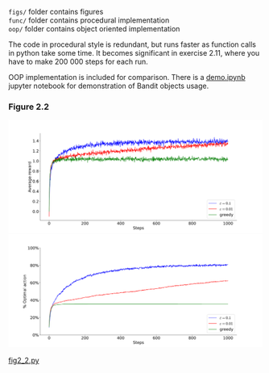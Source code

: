 `figs/` folder contains figures\
`func/` folder contains procedural implementation\
`oop/` folder contains object oriented implementation

The code in procedural style is redundant, but runs faster as function calls in python take some time.
It becomes significant in exercise 2.11, where you have to make 200 000 steps for each run.

OOP implementation is included for comparison. There is a [demo.ipynb](oop/demo.ipynb) jupyter notebook for demonstration of Bandit objects usage.

### Figure 2.2

![fig2.2](figs/fig2_22.svg)
![fig2.21](figs/fig2_21.svg)

[fig2_2.py](func/fig2_2.py)
